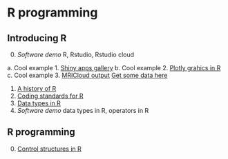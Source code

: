 # R programming


## Introducing R

0. *Software demo* R, Rstudio, Rstudio cloud

  a. Cool example 1. [Shiny apps gallery](https://shiny.rstudio.com/gallery/)
  b. Cool example 2. [Plotly grahics in R](https://plot.ly/r/file-options/)
  c. Cool example 3. [MRICloud output](https://bcaffo.shinyapps.io/visualize/)  [Get some data here](https://github.com/bcaffo/MRIcloudT1volumetrics/tree/master/inst/extdata)
  
1. [A history of R](https://datasciencespecialization.github.io/courses/02_RProgramming/OverviewHistoryR/index.html#1)
2. [Coding standards for R](https://DataScienceSpecialization.github.io/courses/02_RProgramming/CodingStandard/index.html)
3. [Data types in R](https://DataScienceSpecialization.github.io/courses/02_RProgramming/DataTypes/index.html)
4. *Software demo* data types in R, operators in R


## R programming

0. [Control structures in R](https://DataScienceSpecialization.github.io/courses/02_RProgramming/ControlStructures/index.html)
